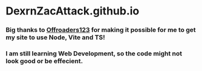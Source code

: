 
# DexrnZacAttack.github.io

### Big thanks to [Offroaders123](https://github.com/offroaders123) for making it possible for me to get my site to use Node, Vite and TS!
### I am still learning Web Development, so the code might not look good or be effecient.

